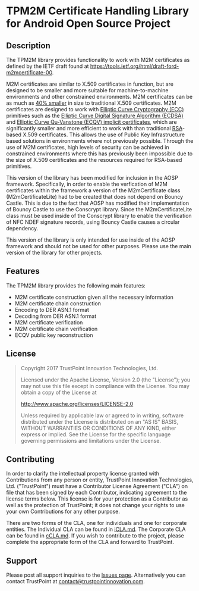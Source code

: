 TPM2M Certificate Handling Library for Android Open Source Project
==================================================================

Description
-----------

The TPM2M library provides functionality to work with M2M certificates as defined by the IETF draft
found at <https://tools.ietf.org/html/draft-ford-m2mcertificate-00>.

M2M certificates are similar to X.509 certificates in function, but are designed to be smaller and
more suitable for machine-to-machine environments and other constrained environments. M2M
certificates can be as much as [40% smaller][IETF_draft] in size to traditional X.509 certificates.
M2M certificates are designed to work with [Elliptic Curve Cryptography (ECC)][ECC_Wikipedia]
primitives such as the [Elliptic Curve Digital Signature Algorithm (ECDSA)][ECDSA_Wikipedia] and
[Elliptic Curve Qu-Vanstone (ECQV) implicit certificates][ECQV_SEC4], which are significantly
smaller and more efficient to work with than traditional [RSA][RSA_Wikipedia]-based X.509
certificates. This allows the use of Public Key Infrastructure based solutions in environments where
not previously possible. Through the use of M2M certificates, high levels of security can be
achieved in constrained environments where this has previously been impossible due to the size of
X.509 certificates and the resources required for RSA-based primitives.

This version of the library has been modified for inclusion in the AOSP framework. Specifically,
in order to enable the verfication of M2M certificates within the framework a version of the
M2mCertificate class (M2mCertificateLite) had to be created that does not depend on Bouncy Castle.
This is due to the fact that AOSP has modified their implementation of Bouncy Castle to use the
Conscrypt library. Since the M2mCertificateLite class must be used inside of the Conscrypt library
to enable the verification of NFC NDEF signature records, using Bouncy Castle causes a circular
dependency.

This version of the library is only intended for use inside of the AOSP framework and should not be
used for other purposes. Please use the main version of the library for other projects.

Features
--------

The TPM2M library provides the following main features:

* M2M certificate construction given all the necessary information
* M2M certificate chain construction
* Encoding to DER ASN.1 format
* Decoding from DER ASN.1 format
* M2M certificate verification
* M2M certificate chain verification
* ECQV public key reconstruction

License
-------

> Copyright 2017 TrustPoint Innovation Technologies, Ltd.
>
> Licensed under the Apache License, Version 2.0 (the "License");
> you may not use this file except in compliance with the License.
> You may obtain a copy of the License at
>
> <http://www.apache.org/licenses/LICENSE-2.0>
>
> Unless required by applicable law or agreed to in writing, software
> distributed under the License is distributed on an "AS IS" BASIS,
> WITHOUT WARRANTIES OR CONDITIONS OF ANY KIND, either express or implied.
> See the License for the specific language governing permissions and
> limitations under the License.

Contributing
------------

In order to clarify the intellectual property license granted with Contributions from any person or
entity, TrustPoint Innovation Technologies, Ltd. ("TrustPoint") must have a Contributor License
Agreement ("CLA") on file that has been signed by each Contributor, indicating agreement to the
license terms below. This license is for your protection as a Contributor as well as the protection
of TrustPoint; it does not change your rights to use your own Contributions for any other purpose.

There are two forms of the CLA, one for individuals and one for corporate entities. The Individual
CLA can be found in [iCLA.md](https://github.com/Trustpoint/tpm2m/tree/master/iCLA.md).
The Corporate CLA can be found in
[cCLA.md](https://github.com/Trustpoint/tpm2m/tree/master/cCLA.md). If you wish to contribute to the
project, please complete the appropriate form of the CLA and forward to TrustPoint.

Support
-------

Please post all support inquiries to the [Issues page](https://github.com/Trustpoint/tpm2m/issues).
Alternatively you can contact TrustPoint at <contact@trustpointinnovation.com>.

[IETF_draft]: https://tools.ietf.org/html/draft-ford-m2mcertificate-00 "Internet-Draft - The M2M Public Key Certificate Format"
[ECC_Wikipedia]: https://en.wikipedia.org/wiki/Elliptic_curve_cryptography "Wikipedia - Elliptic Curve Cryptography"
[ECDSA_Wikipedia]: https://en.wikipedia.org/wiki/Elliptic_Curve_Digital_Signature_Algorithm "Wikipedia - Elliptic Curve Digital Signature Algorithm"
[ECQV_SEC4]: http://www.secg.org/sec4-1.0.pdf "SEC 4: Elliptic Curve Qu-Vanstone Implicit Certificate Scheme (ECQV)"
[RSA_Wikipedia]: https://en.wikipedia.org/wiki/RSA_(cryptosystem) "RSA (cryptosystem)"

